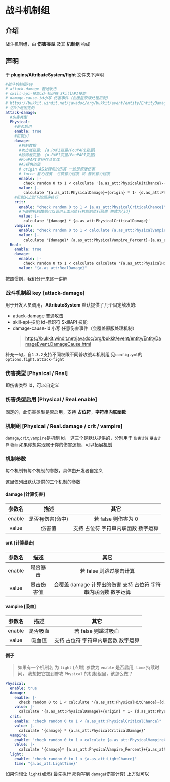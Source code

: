 # 战斗机制组

## 介绍

战斗机制组，由 **伤害类型** 及其 **机制组** 构成

## 声明

于 **plugins/AttributeSystem/fight** 文件夹下声明

```yaml
#战斗机制组key
# attack-damage 普通攻击
# skill-api-技能id-标识符 SkillAPI技能
# damage-cause-id小写 伤害事件（会覆盖原版处理机制）
# https://bukkit.windit.net/javadoc/org/bukkit/event/entity/EntityDamageEvent.DamageCause.html
# 这3个是固定的
attack-damage:
  #伤害类型
  Physical:
    #是否启用
    enable: true
    #机制id
    damage:
      #机制数据
      #攻击者变量: {a.PAPI变量/PouPAPI变量}
      #防御者变量: {d.PAPI变量/PouPAPI变量}
      #PouPAPI支持存活实体
      #AS提供的值
      # origin AS处理前的伤害 一般是原版伤害
      # force 蓄力程度  弓箭蓄力程度 或 普攻蓄力程度
      enable: |-
        check random 0 to 1 < calculate '{a.as_att:PhysicalHitChance}-{d.as_att:PhysicalDodgeChance}'
      value: |-
        calculate '{a.as_att:PhysicalDamage}+{origin} * 1- {d.as_att:PhysicalDefense}/ 100+{d.as_att:PhysicalDefense} * {force}'
    #机制从上到下按顺序执行
    crit:
      enable: "check random 0 to 1 < {a.as_att:PhysicalCriticalChance}"
      #下面的机制数据可以调用上面已执行机制的执行结果 格式为{id}
      value: |-
        calculate '{damage} * {a.as_att:PhysicalCriticalDamage}'
    vampire:
      enable: "check random 0 to 1 < calculate {a.as_att:PhysicalVampireChance}"
      value: |-
        calculate '{damage}* {a.as_att:PhysicalVampire_Percent}+{a.as_att:Vampire_Percent} +{a.as_att:PhysicalVampire}+{a.as_att:Vampire}'
  Real:
    enable: true
    damage:
      enable: |-
        check random 0 to 1 < calculate calculate '{a.as_att:PhysicalHitChance}-{d.as_att:PhysicalDodgeChance}'
      value: "{a.as_att:RealDamage}"
```

按照惯例，我们分开来逐一讲解

### 战斗机制组 key [attack-damage]

用于开发人员调用，**AttributeSystem** 默认提供了几个固定触发的:

- attack-damage 普通攻击
- skill-api-技能 id-标识符 SkillAPI 技能
- damage-cause-id 小写 任意伤害事件（会覆盖原版处理机制）
  > https://bukkit.windit.net/javadoc/org/bukkit/event/entity/EntityDamageEvent.DamageCause.html

补充一句，自`1.3.2`支持不同权限不同普攻战斗机制组
见`config.yml`的`options.fight.attack-fight`

### 伤害类型 [Physical / Real]

即伤害类型 id，可以自定义

### 伤害类型启用 [Physical / Real.enable]

固定的，此伤害类型是否启用，支持 **占位符**，**字符串内联函数**

### 机制组 [Physical / Real.damage / crit / vampire]

`damage`,`crit`,`vampire`是机制 id，
这三个是默认提供的，分别用于 `伤害计算` `暴击计算` `吸血`
如果你想实现属于你的伤害逻辑，可以拓展[机制](Mechanic.md)

### 机制参数

每个机制有每个机制的参数，具体由开发者自定义

这里仅列出默认提供的三个机制的参数

#### damage [计算伤害]

| 参数名 |       描述       |                其它                 |
| :----: | :--------------: | :---------------------------------: |
| enable | 是否有伤害(命中) |         若 false 则伤害为 0         |
| value  |      伤害值      | 支持 占位符 字符串内联函数 数字运算 |

#### crit [计算暴击]

| 参数名 |    描述    |                              其它                              |
| :----: | :--------: | :------------------------------------------------------------: |
| enable |  是否暴击  |                    若 false 则跳过暴击计算                     |
| value  | 暴击伤害值 | 会覆盖 damage 计算出的伤害 支持 占位符 字符串内联函数 数字运算 |

#### vampire [吸血]

| 参数名 |   描述   |                其它                 |
| :----: | :------: | :---------------------------------: |
| enable | 是否吸血 |         若 false 则跳过吸血         |
| value  |  吸血值  | 支持 占位符 字符串内联函数 数字运算 |

#### 例子

> 如果有一个机制名 为 `light` (点燃) 参数为 `enable` 是否启用, `time` 持续时间， 我想把它加到普攻 `Physical` 的机制组里，该怎么做？

```yaml
Physical:
  enable: true
  damage:
    enable: |-
      check random 0 to 1 < calculate '{a.as_att:PhysicalHitChance}-{d.as_att:PhysicalDodgeChance}'
    value: |-
      calculate '{a.as_att:PhysicalDamage}+{origin} * 1- {d.as_att:PhysicalDefense}/ 100+{d.as_att:PhysicalDefense} * {force}'
  crit:
    enable: "check random 0 to 1 < {a.as_att:PhysicalCriticalChance}"
    value: |-
      calculate '{damage} * {a.as_att:PhysicalCriticalDamage}'
  vampire:
    enable: "check random 0 to 1 < calculate {a.as_att:PhysicalVampireChance}"
    value: |-
      calculate '{damage}* {a.as_att:PhysicalVampire_Percent}+{a.as_att:Vampire_Percent} +{a.as_att:PhysicalVampire}+{a.as_att:Vampire}'
  light:
    enable: "check random 0 to 1 < {a.as_att:LightChance}"
    time: "{a.as_att:LightTime}"
```

如果你想让 `light`(点燃) 最先执行 那你写到 `damage`(伤害计算) 上方就可以
